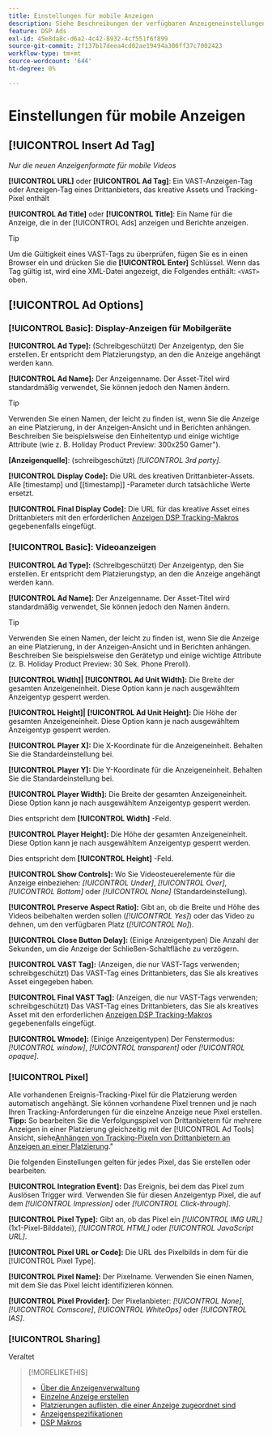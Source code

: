 ```yaml
---
title: Einstellungen für mobile Anzeigen
description: Siehe Beschreibungen der verfügbaren Anzeigeneinstellungen für mobile Anzeigen.
feature: DSP Ads
exl-id: 45e8da8c-d6a2-4c42-8932-4cf551f6f899
source-git-commit: 2f137b17deea4cd02ae19494a306ff37c7002423
workflow-type: tm+mt
source-wordcount: '644'
ht-degree: 0%

---
```


# Einstellungen für mobile Anzeigen

## [!UICONTROL Insert Ad Tag]

*Nur die neuen Anzeigenformate für mobile Videos*

**[!UICONTROL URL]** oder **[!UICONTROL Ad Tag]**: Ein VAST-Anzeigen-Tag oder Anzeigen-Tag eines Drittanbieters, das kreative Assets und Tracking-Pixel enthält

**[!UICONTROL Ad Title]** oder **[!UICONTROL Title]**: Ein Name für die Anzeige, die in der [!UICONTROL Ads] anzeigen und Berichte anzeigen.

>[!TIP]
>
> Um die Gültigkeit eines VAST-Tags zu überprüfen, fügen Sie es in einen Browser ein und drücken Sie die **[!UICONTROL Enter]** Schlüssel. Wenn das Tag gültig ist, wird eine XML-Datei angezeigt, die Folgendes enthält: `<VAST>` oben.

## [!UICONTROL Ad Options]

### [!UICONTROL Basic]: Display-Anzeigen für Mobilgeräte

**[!UICONTROL Ad Type]:** (Schreibgeschützt) Der Anzeigentyp, den Sie erstellen. Er entspricht dem Platzierungstyp, an den die Anzeige angehängt werden kann.

**[!UICONTROL Ad Name]:** Der Anzeigenname. Der Asset-Titel wird standardmäßig verwendet, Sie können jedoch den Namen ändern.

>[!TIP]
>
> Verwenden Sie einen Namen, der leicht zu finden ist, wenn Sie die Anzeige an eine Platzierung, in der Anzeigen-Ansicht und in Berichten anhängen. Beschreiben Sie beispielsweise den Einheitentyp und einige wichtige Attribute (wie z. B. Holiday Product Preview: 300x250 Gamer&quot;).

**\[Anzeigenquelle\]**: (schreibgeschützt) *[!UICONTROL 3rd party]*.

**[!UICONTROL Display Code]:** Die URL des kreativen Drittanbieter-Assets. Alle [timestamp] und [[timestamp]] -Parameter durch tatsächliche Werte ersetzt.

**[!UICONTROL Final Display Code]:** Die URL für das kreative Asset eines Drittanbieters mit den erforderlichen [Anzeigen DSP Tracking-Makros](/help/dsp/campaign-management/macros.md) gegebenenfalls eingefügt.

### [!UICONTROL Basic]: Videoanzeigen

**[!UICONTROL Ad Type]:** (Schreibgeschützt) Der Anzeigentyp, den Sie erstellen. Er entspricht dem Platzierungstyp, an den die Anzeige angehängt werden kann.

**[!UICONTROL Ad Name]:** Der Anzeigenname. Der Asset-Titel wird standardmäßig verwendet, Sie können jedoch den Namen ändern.

>[!TIP]
>
> Verwenden Sie einen Namen, der leicht zu finden ist, wenn Sie die Anzeige an eine Platzierung, in der Anzeigen-Ansicht und in Berichten anhängen. Beschreiben Sie beispielsweise den Gerätetyp und einige wichtige Attribute (z. B. Holiday Product Preview: 30 Sek. Phone Preroll).

**[!UICONTROL Width]| [!UICONTROL Ad Unit Width]:** Die Breite der gesamten Anzeigeneinheit. Diese Option kann je nach ausgewähltem Anzeigentyp gesperrt werden.

**[!UICONTROL Height]| [!UICONTROL Ad Unit Height]:** Die Höhe der gesamten Anzeigeneinheit. Diese Option kann je nach ausgewähltem Anzeigentyp gesperrt werden.

**[!UICONTROL Player X]:** Die X-Koordinate für die Anzeigeneinheit. Behalten Sie die Standardeinstellung bei.

**[!UICONTROL Player Y]:** Die Y-Koordinate für die Anzeigeneinheit. Behalten Sie die Standardeinstellung bei.

**[!UICONTROL Player Width]:** Die Breite der gesamten Anzeigeneinheit. Diese Option kann je nach ausgewähltem Anzeigentyp gesperrt werden.

Dies entspricht dem **[!UICONTROL Width]** -Feld.

**[!UICONTROL Player Height]:** Die Höhe der gesamten Anzeigeneinheit. Diese Option kann je nach ausgewähltem Anzeigentyp gesperrt werden.

Dies entspricht dem **[!UICONTROL Height]** -Feld.

**[!UICONTROL Show Controls]:** Wo Sie Videosteuerelemente für die Anzeige einbeziehen: *[!UICONTROL Under]*, *[!UICONTROL Over]*, *[!UICONTROL Bottom]* oder *[!UICONTROL None]* (Standardeinstellung).

**[!UICONTROL Preserve Aspect Ratio]:** Gibt an, ob die Breite und Höhe des Videos beibehalten werden sollen (*[!UICONTROL Yes]*) oder das Video zu dehnen, um den verfügbaren Platz (*[!UICONTROL No]*).

**[!UICONTROL Close Button Delay]:** (Einige Anzeigentypen) Die Anzahl der Sekunden, um die Anzeige der Schließen-Schaltfläche zu verzögern.

**[!UICONTROL VAST Tag]:** (Anzeigen, die nur VAST-Tags verwenden; schreibgeschützt) Das VAST-Tag eines Drittanbieters, das Sie als kreatives Asset eingegeben haben.

**[!UICONTROL Final VAST Tag]:** (Anzeigen, die nur VAST-Tags verwenden; schreibgeschützt) Das VAST-Tag eines Drittanbieters, das Sie als kreatives Asset mit den erforderlichen [Anzeigen DSP Tracking-Makros](/help/dsp/campaign-management/macros.md) gegebenenfalls eingefügt.

**[!UICONTROL Wmode]:** (Einige Anzeigentypen) Der Fenstermodus: *[!UICONTROL window]*, *[!UICONTROL transparent]* oder *[!UICONTROL opaque]*.

### [!UICONTROL Pixel]

Alle vorhandenen Ereignis-Tracking-Pixel für die Platzierung werden automatisch angehängt. Sie können vorhandene Pixel trennen und je nach Ihren Tracking-Anforderungen für die einzelne Anzeige neue Pixel erstellen. **Tipp:** So bearbeiten Sie die Verfolgungspixel von Drittanbietern für mehrere Anzeigen in einer Platzierung gleichzeitig mit der [!UICONTROL Ad Tools] Ansicht, siehe[Anhängen von Tracking-Pixeln von Drittanbietern an Anzeigen an einer Platzierung](/help/dsp/campaign-management/ads/ad-attach-to-placement.md#attach-pixels-ads).&quot;

Die folgenden Einstellungen gelten für jedes Pixel, das Sie erstellen oder bearbeiten.

**[!UICONTROL Integration Event]:** Das Ereignis, bei dem das Pixel zum Auslösen Trigger wird. Verwenden Sie für diesen Anzeigentyp Pixel, die auf dem *[!UICONTROL Impression]* oder *[!UICONTROL Click-through]*.

**[!UICONTROL Pixel Type]:** Gibt an, ob das Pixel ein *[!UICONTROL IMG URL]* (1x1-Pixel-Bilddatei), *[!UICONTROL HTML]* oder *[!UICONTROL JavaScript URL]*.

**[!UICONTROL Pixel URL or Code]:** Die URL des Pixelbilds in dem für die [!UICONTROL Pixel Type].

**[!UICONTROL Pixel Name]:** Der Pixelname. Verwenden Sie einen Namen, mit dem Sie das Pixel leicht identifizieren können.

**[!UICONTROL Pixel Provider]:** Der Pixelanbieter: *[!UICONTROL None]*, *[!UICONTROL Comscore]*, *[!UICONTROL WhiteOps]* oder *[!UICONTROL IAS]*.

### [!UICONTROL Sharing]

Veraltet

>[!MORELIKETHIS]
>
>* [Über die Anzeigenverwaltung](ad-about.md)
>* [Einzelne Anzeige erstellen](ad-create.md)
>* [Platzierungen auflisten, die einer Anzeige zugeordnet sind](/help/dsp/campaign-management/ads/ad-list-placements.md)
>* [Anzeigenspezifikationen](ad-specs.md)
>* [DSP Makros](/help/dsp/campaign-management/macros.md)
